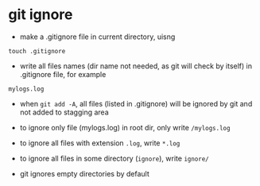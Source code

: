 # git ignore
- make a .gitignore file in current directory, uisng
```
touch .gitignore
```

- write all files names (dir name not needed, as git will check by itself) in .gitignore file,
for example
```
mylogs.log
```

- when `git add -A`, all files (listed in .gitignore) will be ignored by git and not added to stagging area

- to ignore only file (mylogs.log) in root dir, only write `/mylogs.log`
- to ignore all files with extension `.log`, write `*.log`
- to ignore all files in some directory (`ignore`), write `ignore/`

- git ignores empty directories by default